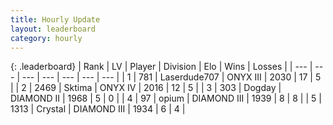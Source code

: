 ```yaml
---
title: Hourly Update
layout: leaderboard
category: hourly
---
```


{: .leaderboard}
| Rank | LV | Player | Division | Elo | Wins | Losses |
| --- | --- | --- | --- | --- | --- | --- |
| <span data-change="1">1</span> | 781 | <span title="ID: 372321">Laserdude707</span> | ONYX III | <span data-change="43">2030</span> | <span data-change="3">17</span> | <span data-change="0">5</span> |
| <span data-change="-1">2</span> | 2469 | <span title="ID: 353063">Sktima</span> | ONYX IV | <span data-change="14">2016</span> | <span data-change="2">12</span> | <span data-change="1">5</span> |
| <span data-change="-">3</span> | 303 | <span title="ID: 649259">Dogday</span> | DIAMOND II | <span data-change="-">1968</span> | <span data-change="-">5</span> | <span data-change="-">0</span> |
| <span data-change="0">4</span> | 97 | <span title="ID: 750033">opium</span> | DIAMOND III | <span data-change="14">1939</span> | <span data-change="5">8</span> | <span data-change="4">8</span> |
| <span data-change="-2">5</span> | 1313 | <span title="ID: 163201">Crystal</span> | DIAMOND III | <span data-change="0">1934</span> | <span data-change="0">6</span> | <span data-change="0">4</span> |